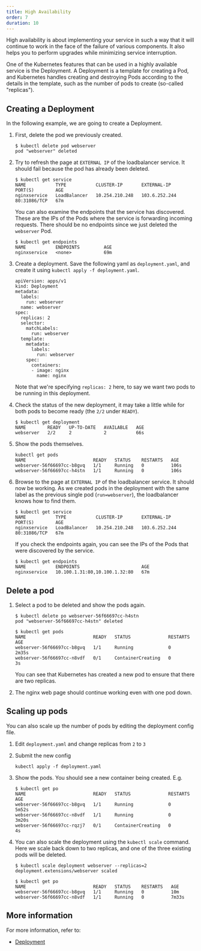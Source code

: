 ```yaml
---
title: High Availability
order: 7
duration: 10
---
```


High availability is about implementing your service in such a way that
it will continue to work in the face of the failure of various components.
It also helps you to perform upgrades while minimizing service interruption.

One of the Kubernetes features that can be used in a highly available
service is the Deployment. A Deployment is a template for creating a Pod,
and Kubernetes handles creating and destroying Pods according to the details
in the template, such as the number of pods to create (so-called "replicas").


## Creating a Deployment

In the following example, we are going to create a Deployment.

1. First, delete the pod we previously created.

   ```
   $ kubectl delete pod webserver
   pod "webserver" deleted
   ```

1. Try to refresh the page at `EXTERNAL IP` of the loadbalancer service. It
should fail because the pod has already been deleted.

   ```
   $ kubectl get service
   NAME           TYPE           CLUSTER-IP       EXTERNAL-IP     PORT(S)        AGE
   nginxservice   LoadBalancer   10.254.210.248   103.6.252.244   80:31086/TCP   67m
   ```

   You can also examine the endpoints that the service has discovered. These are the IPs
   of the Pods where the service is forwarding incoming requests. There should be no endpoints
   since we just deleted the `webserver` Pod.

   ```
   $ kubectl get endpoints
   NAME           ENDPOINTS         AGE
   nginxservice   <none>            69m
   ```

1. Create a deployment. Save the following yaml as `deployment.yaml`, and
create it using `kubectl apply -f deployment.yaml`.

   ```
   apiVersion: apps/v1
   kind: Deployment
   metadata:
     labels:
       run: webserver
     name: webserver
   spec:
     replicas: 2
     selector:
       matchLabels:
         run: webserver
     template:
       metadata:
         labels:
           run: webserver
       spec:
         containers:
         - image: nginx
           name: nginx
   ```

   Note that we're specifying `replicas: 2` here, to say we want two
   pods to be running in this deployment.

1. Check the status of the new deployment, it may take a little while for
   both pods to become ready (the `2/2` under `READY`).

   ```
   $ kubectl get deployment
   NAME        READY   UP-TO-DATE   AVAILABLE   AGE
   webserver   2/2     2            2           66s
   ```

1. Show the pods themselves.

   ```
   kubectl get pods
   NAME                         READY   STATUS    RESTARTS   AGE
   webserver-56f66697cc-b8gvq   1/1     Running   0          106s
   webserver-56f66697cc-h4stn   1/1     Running   0          106s
   ```

1. Browse to the page at `EXTERNAL IP` of the loadbalancer service. It should
now be working. As we created pods in the deployment with the same label as
the previous single pod (`run=webserver`), the loadbalancer knows how to find them.

   ```
   $ kubectl get service
   NAME           TYPE           CLUSTER-IP       EXTERNAL-IP     PORT(S)        AGE
   nginxservice   LoadBalancer   10.254.210.248   103.6.252.244   80:31086/TCP   67m
   ```

   If you check the endpoints again, you can see the IPs of the Pods
   that were discovered by the service.
   ```
   $ kubectl get endpoints
   NAME           ENDPOINTS                       AGE
   nginxservice   10.100.1.31:80,10.100.1.32:80   67m
   ```


## Delete a pod

1. Select a pod to be deleted and show the pods again.

   ```
   $ kubectl delete po webserver-56f66697cc-h4stn
   pod "webserver-56f66697cc-h4stn" deleted

   $ kubectl get pods
   NAME                         READY   STATUS              RESTARTS   AGE
   webserver-56f66697cc-b8gvq   1/1     Running             0          2m35s
   webserver-56f66697cc-n8vdf   0/1     ContainerCreating   0          3s
   ```
   You can see that Kubernetes has created a new pod to ensure that there are
   two replicas.

1. The nginx web page should continue working even with one pod down.


## Scaling up pods

You can also scale up the number of pods by editing the deployment config file.

1. Edit `deployment.yaml` and change replicas from `2` to `3`

1. Submit the new config

   ```
   kubectl apply -f deployment.yaml
   ```

1. Show the pods. You should see a new container being created. E.g.

   ```
   $ kubectl get po
   NAME                         READY   STATUS              RESTARTS   AGE
   webserver-56f66697cc-b8gvq   1/1     Running             0          5m52s
   webserver-56f66697cc-n8vdf   1/1     Running             0          3m20s
   webserver-56f66697cc-rqzj7   0/1     ContainerCreating   0          4s
   ```

1. You can also scale the deployment using the `kubectl scale` command. Here we scale
   back down to two replicas, and one of the three existing pods will be deleted.

   ```
   $ kubectl scale deployment webserver --replicas=2
   deployment.extensions/webserver scaled

   $ kubectl get po
   NAME                         READY   STATUS    RESTARTS   AGE
   webserver-56f66697cc-b8gvq   1/1     Running   0          10m
   webserver-56f66697cc-n8vdf   1/1     Running   0          7m33s
   ```


## More information

For more information, refer to:

- [Deployment](https://kubernetes.io/docs/concepts/workloads/controllers/deployment/)
